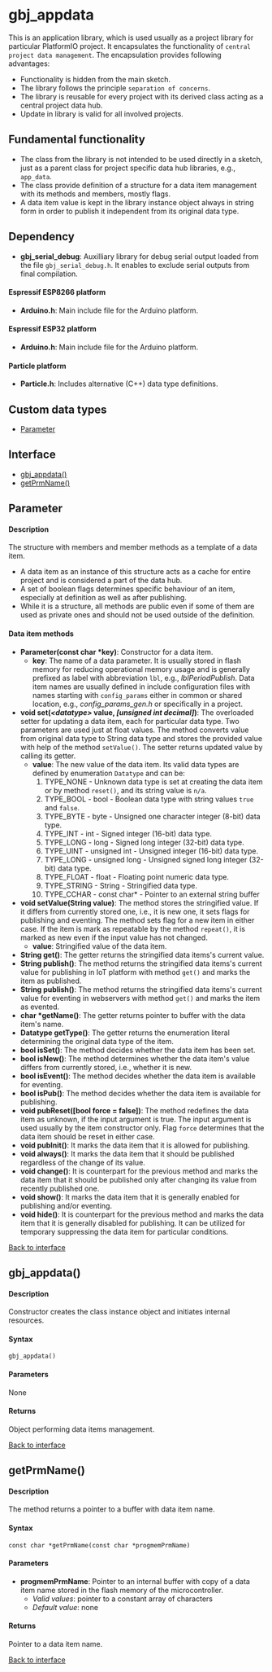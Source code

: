 <a id="library"></a>

# gbj\_appdata
This is an application library, which is used usually as a project library for particular PlatformIO project. It encapsulates the functionality of `central project data management`. The encapsulation provides following advantages:

* Functionality is hidden from the main sketch.
* The library follows the principle `separation of concerns`.
* The library is reusable for every project with its derived class acting as a central project data hub.
* Update in library is valid for all involved projects.


## Fundamental functionality
* The class from the library is not intended to be used directly in a sketch, just as a parent class for project specific data hub libraries, e.g., `app_data`.
* The class provide definition of a structure for a data item management with its methods and members, mostly flags.
* A data item value is kept in the library instance object always in string form in order to publish it independent from its original data type.


<a id="dependency"></a>

## Dependency
* **gbj\_serial\_debug**: Auxilliary library for debug serial output loaded from the file `gbj_serial_debug.h`. It enables to exclude serial outputs from final compilation.

#### Espressif ESP8266 platform
* **Arduino.h**: Main include file for the Arduino platform.

#### Espressif ESP32 platform
* **Arduino.h**: Main include file for the Arduino platform.

#### Particle platform
* **Particle.h**: Includes alternative (C++) data type definitions.


<a id="interface"></a>

## Custom data types
* [Parameter](#parameter)

## Interface

* [gbj_appdata()](#gbj_appdata)
* [getPrmName()](#getPrmName)


<a id="parameter"></a>

## Parameter

#### Description
The structure with members and member methods as a template of a data item.
* A data item as an instance of this structure acts as a cache for entire project and is considered a part of the data hub.
* A set of boolean flags determines specific behaviour of an item, especially at definition as well as after publishing.
* While it is a structure, all methods are public even if some of them are used as private ones and should not be used outside of the definition.

#### Data item methods
* **Parameter(const char *key)**: Constructor for a data item.
  * **key**: The name of a data parameter. It is usually stored in flash memory for reducing operational memory usage and is generally prefixed as label with abbreviation `lbl`, e.g., _lblPeriodPublish_. Data item names are usually defined in include configuration files with names starting with `config_params` either in common or shared location, e.g., _config\_params_gen.h_ or specifically in a project.
* **void set(_\<datatype\>_ value, _[unsigned int decimal]_)**: The overloaded setter for updating a data item, each for particular data type. Two parameters are used just at float values. The method converts value from original data type to String data type and stores the provided value with help of the method `setValue()`. The setter returns updated value by calling its getter.
  * **value**: The new value of the data item. Its valid data types are defined by enumeration `Datatype` and can be:
    1. TYPE_NONE - Unknown data type is set at creating the data item or by method `reset()`, and its string value is `n/a`.
    1. TYPE_BOOL - bool - Boolean data type with string values `true` and `false`.
    1. TYPE_BYTE - byte - Unsigned one character integer (8-bit) data type.
    1. TYPE_INT - int - Signed integer (16-bit) data type.
    1. TYPE_LONG - long - Signed long integer (32-bit) data type.
    1. TYPE_UINT - unsigned int - Unsigned integer (16-bit) data type.
    1. TYPE_LONG - unsigned long - Unsigned signed long integer (32-bit) data type.
    1. TYPE_FLOAT - float - Floating point numeric data type.
    1. TYPE_STRING - String - Stringified data type.
    1. TYPE_CCHAR - const char* - Pointer to an external string buffer
* **void setValue(String value)**: The method stores the stringified value. If it differs from currently stored one, i.e., it is new one, it sets flags for publishing and eventing. The method sets flag for a new item in either case. If the item is mark as repeatable by the method `repeat()`, it is marked as new even if the input value has not changed.
  * **value**: Stringified value of the data item.
* **String get()**: The getter returns the stringified data items's current value.
* **String publish()**: The method returns the stringified data items's current value for publishing in IoT platform with method `get()` and marks the item as published.
* **String publish()**: The method returns the stringified data items's current value for eventing in webservers with method `get()` and marks the item as evented.
* **char *getName()**: The getter returns pointer to buffer with the data item's name.
* **Datatype getType()**: The getter returns the enumeration literal determining the original data type of the item.
* **bool isSet()**: The method decides whether the data item has been set.
* **bool isNew()**: The method determines whether the data item's value differs from currently stored, i.e., whether it is new.
* **bool isEvent()**: The method decides whether the data item is available for eventing.
* **bool isPub()**: The method decides whether the data item is available for publishing.
* **void pubReset([bool force = false])**: The method redefines the data item as unknown, if the input argument is true. The input argument is used usually by the item constructor only. Flag `force` determines that the data item should be reset in either case.
* **void pubInit()**: It marks the data item that it is allowed for publishing.
* **void always()**: It marks the data item that it should be published regardless of the change of its value.
* **void change()**: It is counterpart for the previous method and marks the data item that it should be published only after changing its value from recently published one.
* **void show()**: It marks the data item that it is generally enabled for publishing and/or eventing.
* **void hide()**: It is counterpart for the previous method and marks the data item that it is generally disabled for publishing. It can be utilized for temporary suppressing the data item for particular conditions.

[Back to interface](#interface)


<a id="gbj_appdata"></a>

## gbj_appdata()

#### Description
Constructor creates the class instance object and initiates internal resources.

#### Syntax
    gbj_appdata()

#### Parameters
None

#### Returns
Object performing data items management.

[Back to interface](#interface)


<a id="getPrmName"></a>

## getPrmName()

#### Description
The method returns a pointer to a buffer with data item name.

#### Syntax
    const char *getPrmName(const char *progmemPrmName)

#### Parameters
* **progmemPrmName**: Pointer to an internal buffer with copy of a data item name stored in the flash memory of the microcontroller.
  * *Valid values*: pointer to a constant array of characters
  * *Default value*: none

#### Returns
Pointer to a data item name.

[Back to interface](#interface)
